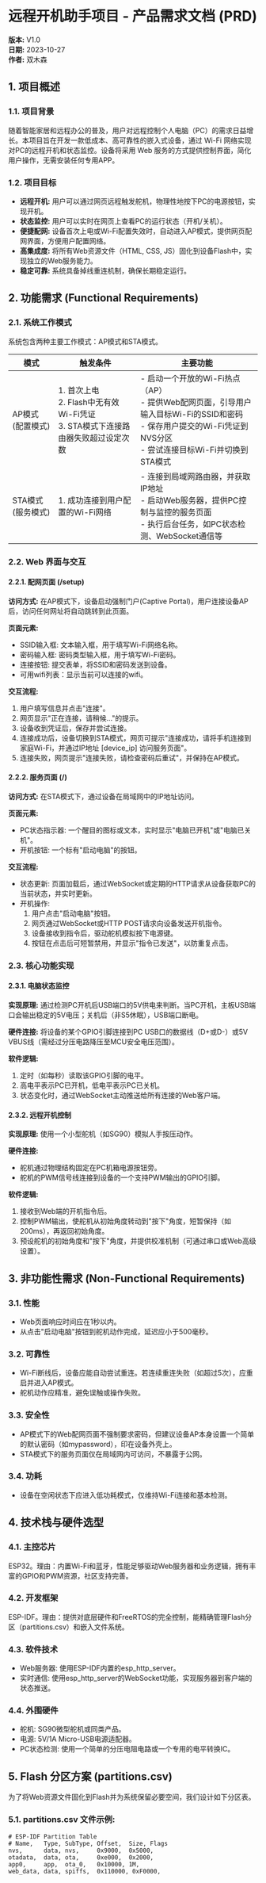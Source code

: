 # 远程开机助手项目 - 产品需求文档 (PRD)

**版本:** V1.0  
**日期:** 2023-10-27  
**作者:** 双木森  

## 1. 项目概述

### 1.1. 项目背景

随着智能家居和远程办公的普及，用户对远程控制个人电脑（PC）的需求日益增长。本项目旨在开发一款低成本、高可靠性的嵌入式设备，通过 Wi-Fi 网络实现对PC的远程开机和状态监控。设备将采用 Web 服务的方式提供控制界面，简化用户操作，无需安装任何专用APP。

### 1.2. 项目目标

- **远程开机:** 用户可以通过网页远程触发舵机，物理性地按下PC的电源按钮，实现开机。
- **状态监控:** 用户可以实时在网页上查看PC的运行状态（开机/关机）。
- **便捷配网:** 设备首次上电或Wi-Fi配置失效时，自动进入AP模式，提供网页配网界面，方便用户配置网络。
- **高集成度:** 将所有Web资源文件（HTML, CSS, JS）固化到设备Flash中，实现独立的Web服务能力。
- **稳定可靠:** 系统具备掉线重连机制，确保长期稳定运行。

## 2. 功能需求 (Functional Requirements)

### 2.1. 系统工作模式

系统包含两种主要工作模式：AP模式和STA模式。

| 模式 | 触发条件 | 主要功能 |
|------|----------|----------|
| AP模式 (配置模式) | 1. 首次上电<br>2. Flash中无有效Wi-Fi凭证<br>3. STA模式下连接路由器失败超过设定次数 | - 启动一个开放的Wi-Fi热点（AP）<br>- 提供Web配网页面，引导用户输入目标Wi-Fi的SSID和密码<br>- 保存用户提交的Wi-Fi凭证到NVS分区<br>- 尝试连接目标Wi-Fi并切换到STA模式 |
| STA模式 (服务模式) | 1. 成功连接到用户配置的Wi-Fi网络 | - 连接到局域网路由器，并获取IP地址<br>- 启动Web服务器，提供PC控制与监控的服务页面<br>- 执行后台任务，如PC状态检测、WebSocket通信等 |

### 2.2. Web 界面与交互

#### 2.2.1. 配网页面 (/setup)

**访问方式:** 在AP模式下，设备启动强制门户(Captive Portal)，用户连接设备AP后，访问任何网址将自动跳转到此页面。

**页面元素:**
- SSID输入框: 文本输入框，用于填写Wi-Fi网络名称。
- 密码输入框: 密码类型输入框，用于填写Wi-Fi密码。
- 连接按钮: 提交表单，将SSID和密码发送到设备。
- 可用wifi列表：显示当前可以连接的wifi。

**交互流程:**
1. 用户填写信息并点击"连接"。
2. 网页显示"正在连接，请稍候..."的提示。
3. 设备收到凭证后，保存并尝试连接。
4. 连接成功后，设备切换到STA模式，网页可提示"连接成功，请将手机连接到家庭Wi-Fi，并通过IP地址 [device_ip] 访问服务页面"。
5. 连接失败，网页提示"连接失败，请检查密码后重试"，并保持在AP模式。

#### 2.2.2. 服务页面 (/)

**访问方式:** 在STA模式下，通过设备在局域网中的IP地址访问。

**页面元素:**
- PC状态指示器: 一个醒目的图标或文本，实时显示"电脑已开机"或"电脑已关机"。
- 开机按钮: 一个标有"启动电脑"的按钮。

**交互流程:**
- 状态更新: 页面加载后，通过WebSocket或定期的HTTP请求从设备获取PC的当前状态，并实时更新。
- 开机操作:
  1. 用户点击"启动电脑"按钮。
  2. 网页通过WebSocket或HTTP POST请求向设备发送开机指令。
  3. 设备接收到指令后，驱动舵机模拟按下电源键。
  4. 按钮在点击后可短暂禁用，并显示"指令已发送"，以防重复点击。

### 2.3. 核心功能实现

#### 2.3.1. 电脑状态监控

**实现原理:** 通过检测PC开机后USB端口的5V供电来判断。当PC开机，主板USB端口会输出稳定的5V电压；关机后（非S5休眠），USB端口断电。

**硬件连接:** 将设备的某个GPIO引脚连接到PC USB口的数据线（D+或D-）或5V VBUS线（需经过分压电路降压至MCU安全电压范围）。

**软件逻辑:**
1. 定时（如每秒）读取该GPIO引脚的电平。
2. 高电平表示PC已开机，低电平表示PC已关机。
3. 状态变化时，通过WebSocket主动推送给所有连接的Web客户端。

#### 2.3.2. 远程开机控制

**实现原理:** 使用一个小型舵机（如SG90）模拟人手按压动作。

**硬件连接:**
- 舵机通过物理结构固定在PC机箱电源按钮旁。
- 舵机的PWM信号线连接到设备的一个支持PWM输出的GPIO引脚。

**软件逻辑:**
1. 接收到Web端的开机指令后。
2. 控制PWM输出，使舵机从初始角度转动到"按下"角度，短暂保持（如200ms），再返回初始角度。
3. 预设舵机的初始角度和"按下"角度，并提供校准机制（可通过串口或Web高级设置）。

## 3. 非功能性需求 (Non-Functional Requirements)

### 3.1. 性能
- Web页面响应时间应在1秒以内。
- 从点击"启动电脑"按钮到舵机动作完成，延迟应小于500毫秒。

### 3.2. 可靠性
- Wi-Fi断线后，设备应能自动尝试重连。若连续重连失败（如超过5次），应重启并进入AP模式。
- 舵机动作应精准，避免误触或操作失败。

### 3.3. 安全性
- AP模式下的Web配网页面不强制要求密码，但建议设备AP本身设置一个简单的默认密码（如mypassword），印在设备外壳上。
- STA模式下的服务页面仅在局域网内可访问，不暴露于公网。

### 3.4. 功耗
- 设备在空闲状态下应进入低功耗模式，仅维持Wi-Fi连接和基本检测。

## 4. 技术栈与硬件选型

### 4.1. 主控芯片
ESP32。理由：内置Wi-Fi和蓝牙，性能足够驱动Web服务器和业务逻辑，拥有丰富的GPIO和PWM资源，社区支持完善。

### 4.2. 开发框架
ESP-IDF。理由：提供对底层硬件和FreeRTOS的完全控制，能精确管理Flash分区（partitions.csv）和嵌入文件系统。

### 4.3. 软件技术
- Web服务器: 使用ESP-IDF内置的esp_http_server。
- 实时通信: 使用esp_http_server的WebSocket功能，实现服务器到客户端的状态推送。

### 4.4. 外围硬件
- 舵机: SG90微型舵机或同类产品。
- 电源: 5V/1A Micro-USB电源适配器。
- PC状态检测: 使用一个简单的分压电阻电路或一个专用的电平转换IC。

## 5. Flash 分区方案 (partitions.csv)

为了将Web资源文件固化到Flash并为系统保留必要空间，我们设计如下分区表。

### 5.1. partitions.csv 文件示例:

```
# ESP-IDF Partition Table
# Name,   Type, SubType, Offset,  Size, Flags
nvs,      data, nvs,     0x9000,  0x5000,
otadata,  data, ota,     0xe000,  0x2000,
app0,     app,  ota_0,   0x10000, 1M,
web_data, data, spiffs,  0x110000, 0xF0000,
```

